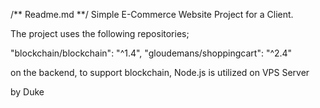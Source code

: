 /** Readme.md **/
Simple E-Commerce Website Project for a Client.

The project uses the following repositories;

"blockchain/blockchain": "^1.4",
"gloudemans/shoppingcart": "^2.4"

on the backend, to support blockchain, Node.js is utilized on VPS Server

by 
Duke
